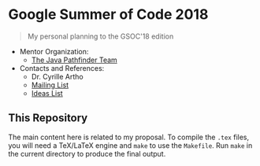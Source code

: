 # Google Summer of Code 2018

> My personal planning to the GSOC'18 edition

* Mentor Organization:
  * [The Java Pathfinder Team](https://github.com/javapathfinder/)
* Contacts and References:
  * Dr. Cyrille Artho
  * [Mailing List](java-pathfinder@googlegroups.com)
  * [Ideas List](https://github.com/javapathfinder/jpf-core/wiki/GSoC-2018-Project-Ideas)

## This Repository

The main content here is related to my proposal.
To compile the `.tex` files, you will need a TeX/LaTeX engine and `make` to use the `Makefile`.
Run `make` in the current directory to produce the final output.

